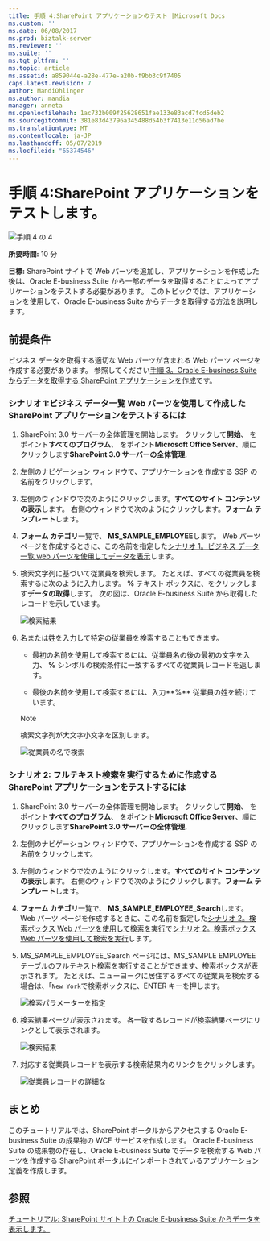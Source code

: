 ```yaml
---
title: 手順 4:SharePoint アプリケーションのテスト |Microsoft Docs
ms.custom: ''
ms.date: 06/08/2017
ms.prod: biztalk-server
ms.reviewer: ''
ms.suite: ''
ms.tgt_pltfrm: ''
ms.topic: article
ms.assetid: a859044e-a28e-477e-a20b-f9bb3c9f7405
caps.latest.revision: 7
author: MandiOhlinger
ms.author: mandia
manager: anneta
ms.openlocfilehash: 1ac732b009f25628651fae133e83acd7fcd5deb2
ms.sourcegitcommit: 381e83d43796a345488d54b3f7413e11d56ad7be
ms.translationtype: MT
ms.contentlocale: ja-JP
ms.lasthandoff: 05/07/2019
ms.locfileid: "65374546"
---
```

# <a name="step-4-test-your-sharepoint-application"></a>手順 4:SharePoint アプリケーションをテストします。
![手順 4 の 4](../../adapters-and-accelerators/adapter-oracle-ebs/media/step-4of4.gif "Step_4of4")  
  
 **所要時間:** 10 分  
  
 **目標:** SharePoint サイトで Web パーツを追加し、アプリケーションを作成した後は、Oracle E-business Suite から一部のデータを取得することによってアプリケーションをテストする必要があります。 このトピックでは、アプリケーションを使用して、Oracle E-business Suite からデータを取得する方法を説明します。  
  
## <a name="prerequisites"></a>前提条件  
 ビジネス データを取得する適切な Web パーツが含まれる Web パーツ ページを作成する必要があります。 参照してください[手順 3。Oracle E-business Suite からデータを取得する SharePoint アプリケーションを作成](../../adapters-and-accelerators/adapter-oracle-ebs/step-3-create-a-sharepoint-application-to-retrieve-data-from-oracle-ebs.md)です。  
  
### <a name="scenario-1-to-test-the-sharepoint-application-created-using-business-data-list-web-part"></a>シナリオ 1:ビジネス データ一覧 Web パーツを使用して作成した SharePoint アプリケーションをテストするには  
  
1.  SharePoint 3.0 サーバーの全体管理を開始します。 クリックして**開始**、 をポイント**すべてのプログラム**、 をポイント**Microsoft Office Server**、順にクリックします**SharePoint 3.0 サーバーの全体管理**.  
  
2.  左側のナビゲーション ウィンドウで、アプリケーションを作成する SSP の名前をクリックします。  
  
3.  左側のウィンドウで次のようにクリックします。**すべてのサイト コンテンツの表示**します。 右側のウィンドウで次のようにクリックします。**フォーム テンプレート**します。  
  
4.  **フォーム カテゴリ**一覧で、 **MS_SAMPLE_EMPLOYEE**します。 Web パーツ ページを作成するときに、この名前を指定した[シナリオ 1。ビジネス データ一覧 web パーツを使用してデータを表示](../../adapters-and-accelerators/adapter-oracle-ebs/scenario-1-display-data-using-business-data-list-web-part.md)します。  
  
5.  検索文字列に基づいて従業員を検索します。 たとえば、すべての従業員を検索するに次のように入力します。 **%** テキスト ボックスに、をクリックします**データの取得**します。 次の図は、Oracle E-business Suite から取得したレコードを示しています。  
  
     ![検索結果](../../adapters-and-accelerators/adapter-oracle-ebs/media/bdc-result.gif "BDC_Result")  
  
6.  名または姓を入力して特定の従業員を検索することもできます。  
  
    -   最初の名前を使用して検索するには、従業員名の後の最初の文字を入力、 **%** シンボルの検索条件に一致するすべての従業員レコードを返します。  
  
    -   最後の名前を使用して検索するには、入力**%** 従業員の姓を続けています。  
  
    > [!NOTE]
    >  検索文字列が大文字小文字を区別します。  
  
     ![従業員の名で検索](../../adapters-and-accelerators/adapter-oracle-ebs/media/b5044c4d-31ec-46d8-b02c-3b26bfe8178e.gif "b5044c4d-31ec-46d8-b02c-3b26bfe8178e")  
  
### <a name="scenario-2-to-test-the-sharepoint-application-created-to-perform-a-full-text-search"></a>シナリオ 2: フルテキスト検索を実行するために作成する SharePoint アプリケーションをテストするには  
  
1.  SharePoint 3.0 サーバーの全体管理を開始します。 クリックして**開始**、 をポイント**すべてのプログラム**、 をポイント**Microsoft Office Server**、順にクリックします**SharePoint 3.0 サーバーの全体管理**.  
  
2.  左側のナビゲーション ウィンドウで、アプリケーションを作成する SSP の名前をクリックします。  
  
3.  左側のウィンドウで次のようにクリックします。**すべてのサイト コンテンツの表示**します。 右側のウィンドウで次のようにクリックします。**フォーム テンプレート**します。  
  
4.  **フォーム カテゴリ**一覧で、 **MS_SAMPLE_EMPLOYEE_Search**します。 Web パーツ ページを作成するときに、この名前を指定した[シナリオ 2。検索ボックス Web パーツを使用して検索を実行](../../adapters-and-accelerators/adapter-oracle-ebs/scenario-2-search-using-the-search-box-web-part.md)で[シナリオ 2。検索ボックス Web パーツを使用して検索を実行](../../adapters-and-accelerators/adapter-oracle-ebs/scenario-2-search-using-the-search-box-web-part.md)します。  
  
5.  MS_SAMPLE_EMPLOYEE_Search ページには、MS_SAMPLE EMPLOYEE テーブルのフルテキスト検索を実行することができます、検索ボックスが表示されます。 たとえば、ニューヨークに居住するすべての従業員を検索する場合は、「`New York`で検索ボックスに、ENTER キーを押します。  
  
     ![検索パラメーターを指定](../../adapters-and-accelerators/adapter-oracle-ebs/media/34-search-result.gif "34 _ search_result")  
  
6.  検索結果ページが表示されます。 各一致するレコードが検索結果ページにリンクとして表示されます。  
  
     ![検索結果](../../adapters-and-accelerators/adapter-oracle-ebs/media/05cc6fdc-8c9f-4312-8579-ef1753d02c63.gif "05cc6fdc-8c9f-4312-8579-ef1753d02c63")  
  
7.  対応する従業員レコードを表示する検索結果内のリンクをクリックします。  
  
     ![従業員レコードの詳細な](../../adapters-and-accelerators/adapter-oracle-ebs/media/36-search-result2.gif "36 _ search_result2")  
  
## <a name="summary"></a>まとめ  
 このチュートリアルでは、SharePoint ポータルからアクセスする Oracle E-business Suite の成果物の WCF サービスを作成します。 Oracle E-business Suite の成果物の存在し、Oracle E-business Suite でデータを検索する Web パーツを作成する SharePoint ポータルにインポートされているアプリケーション定義を作成します。  
  
## <a name="see-also"></a>参照  
 [チュートリアル: SharePoint サイト上の Oracle E-business Suite からデータを表示します。](../../adapters-and-accelerators/adapter-oracle-ebs/tutorial-present-data-from-oracle-e-business-suite-on-a-sharepoint-site.md)